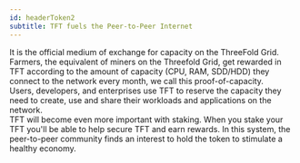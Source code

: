 ```yaml
---
id: headerToken2
subtitle: TFT fuels the Peer-to-Peer Internet
---
```


It is the official medium of exchange for capacity on the ThreeFold Grid.
<br />
Farmers, the equivalent of miners on the Threefold Grid, get rewarded in TFT according to the amount of capacity (CPU, RAM, SDD/HDD) they connect to the network every month, we call this proof-of-capacity. 
<br/>
Users, developers, and enterprises use TFT to reserve the capacity they need to create, use and share their workloads and applications on the network.
<br/>
TFT will become even more important with staking. When you stake your TFT you'll be able to help secure TFT and earn rewards. In this system, the peer-to-peer community finds an interest to hold the token to stimulate a healthy economy.